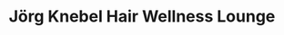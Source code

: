 ---
title: "Jörg Knebel Hair Wellness Lounge"
url: /oberhausen-rheinhausen/joerg-knebel-hair-wellness-lounge/
shop: Friseur
---